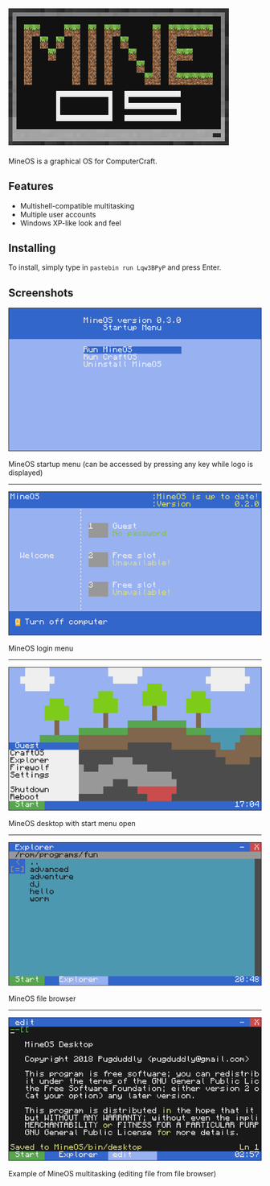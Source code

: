 ![Logo](https://raw.githubusercontent.com/Pugduddly/MineOS/master/MineOS.png)
--
MineOS is a graphical OS for ComputerCraft.

## Features
* Multishell-compatible multitasking
* Multiple user accounts
* Windows XP-like look and feel

## Installing
To install, simply type in `pastebin run Lqw3BPyP` and press Enter.

## Screenshots
![MineOS startup menu](https://raw.githubusercontent.com/Pugduddly/MineOS/master/Screenshot1.png)

MineOS startup menu (can be accessed by pressing any key while logo is displayed)

---

![MineOS login menu](https://raw.githubusercontent.com/Pugduddly/MineOS/master/Screenshot2.png)

MineOS login menu

---

![MineOS desktop](https://raw.githubusercontent.com/Pugduddly/MineOS/master/Screenshot3.png)

MineOS desktop with start menu open

---

![MineOS file browser](https://raw.githubusercontent.com/Pugduddly/MineOS/master/Screenshot4.png)

MineOS file browser

---

![Example of MineOS multitasking](https://raw.githubusercontent.com/Pugduddly/MineOS/master/Screenshot5.png)

Example of MineOS multitasking (editing file from file browser)
